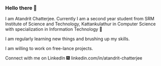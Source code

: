 ### Hello there 👋

I am Atandrit Chatterjee. Currently I am a second year student from SRM Institute of Science and Technology, Kattankulathur in Computer Science with specialization in Information Technology 📡

I am regularly learning new things and brushing up my skills.

I am willing to work on free-lance projects.

Connect with me on LinkedIn 🎆 linkedin.com/in/atandrit-chatterjee
